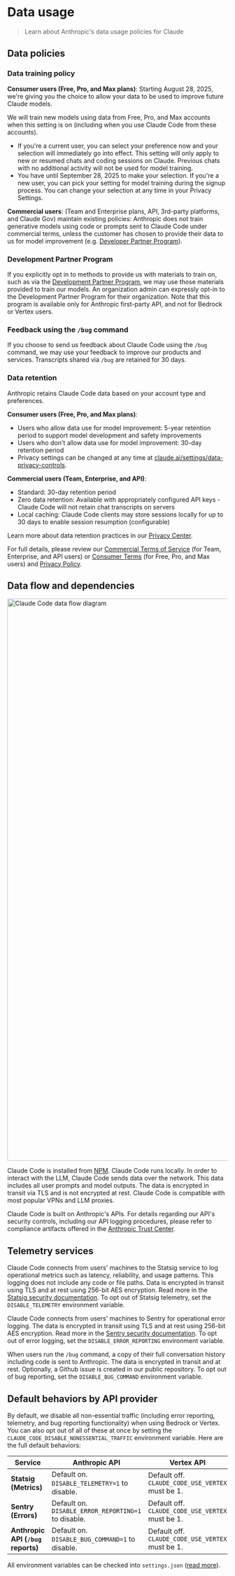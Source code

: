 # Data usage

> Learn about Anthropic's data usage policies for Claude

## Data policies

### Data training policy

**Consumer users (Free, Pro, and Max plans)**:
Starting August 28, 2025, we're giving you the choice to allow your data to be used to improve future Claude models.

We will train new models using data from Free, Pro, and Max accounts when this setting is on (including when you use Claude Code from these accounts).

* If you're a current user, you can select your preference now and your selection will immediately go into effect.
  This setting will only apply to new or resumed chats and coding sessions on Claude. Previous chats with no additional activity will not be used for model training.
* You have until September 28, 2025 to make your selection.
  If you're a new user, you can pick your setting for model training during the signup process.
  You can change your selection at any time in your Privacy Settings.

**Commercial users**: (Team and Enterprise plans, API, 3rd-party platforms, and Claude Gov) maintain existing policies: Anthropic does not train generative models using code or prompts sent to Claude Code under commercial terms, unless the customer has chosen to provide their data to us for model improvement (e.g. [Developer Partner Program](https://support.anthropic.com/en/articles/11174108-about-the-development-partner-program)).

### Development Partner Program

If you explicitly opt in to methods to provide us with materials to train on, such as via the [Development Partner Program](https://support.anthropic.com/en/articles/11174108-about-the-development-partner-program), we may use those materials provided to train our models. An organization admin can expressly opt-in to the Development Partner Program for their organization. Note that this program is available only for Anthropic first-party API, and not for Bedrock or Vertex users.

### Feedback using the `/bug` command

If you choose to send us feedback about Claude Code using the `/bug` command, we may use your feedback to improve our products and services. Transcripts shared via `/bug` are retained for 30 days.

### Data retention

Anthropic retains Claude Code data based on your account type and preferences.

**Consumer users (Free, Pro, and Max plans)**:

* Users who allow data use for model improvement: 5-year retention period to support model development and safety improvements
* Users who don't allow data use for model improvement: 30-day retention period
* Privacy settings can be changed at any time at [claude.ai/settings/data-privacy-controls](claude.ai/settings/data-privacy-controls).

**Commercial users (Team, Enterprise, and API)**:

* Standard: 30-day retention period
* Zero data retention: Available with appropriately configured API keys - Claude Code will not retain chat transcripts on servers
* Local caching: Claude Code clients may store sessions locally for up to 30 days to enable session resumption (configurable)

Learn more about data retention practices in our [Privacy Center](https://privacy.anthropic.com/).

For full details, please review our [Commercial Terms of Service](https://www.anthropic.com/legal/commercial-terms) (for Team, Enterprise, and API users) or [Consumer Terms](https://www.anthropic.com/legal/consumer-terms) (for Free, Pro, and Max users) and [Privacy Policy](https://www.anthropic.com/legal/privacy).

## Data flow and dependencies

<img src="https://mintcdn.com/anthropic/PF_69UDRSEsLpN9D/images/claude-code-data-flow.png?fit=max&auto=format&n=PF_69UDRSEsLpN9D&q=85&s=413237a4d6564f162590c4fea074f234" alt="Claude Code data flow diagram" width="1597" height="1285" data-path="images/claude-code-data-flow.png" srcset="https://mintcdn.com/anthropic/PF_69UDRSEsLpN9D/images/claude-code-data-flow.png?w=280&fit=max&auto=format&n=PF_69UDRSEsLpN9D&q=85&s=dcb43f2e6408c33275a51747682804b2 280w, https://mintcdn.com/anthropic/PF_69UDRSEsLpN9D/images/claude-code-data-flow.png?w=560&fit=max&auto=format&n=PF_69UDRSEsLpN9D&q=85&s=f5bb343bddf038c62c8c7c8ff574df37 560w, https://mintcdn.com/anthropic/PF_69UDRSEsLpN9D/images/claude-code-data-flow.png?w=840&fit=max&auto=format&n=PF_69UDRSEsLpN9D&q=85&s=a25ba8e1c632bb02de4cf68e96ac5a8c 840w, https://mintcdn.com/anthropic/PF_69UDRSEsLpN9D/images/claude-code-data-flow.png?w=1100&fit=max&auto=format&n=PF_69UDRSEsLpN9D&q=85&s=434fb120de78f63df663268636485646 1100w, https://mintcdn.com/anthropic/PF_69UDRSEsLpN9D/images/claude-code-data-flow.png?w=1650&fit=max&auto=format&n=PF_69UDRSEsLpN9D&q=85&s=9baeb74ab4c1c8255e510c2c8b521e32 1650w, https://mintcdn.com/anthropic/PF_69UDRSEsLpN9D/images/claude-code-data-flow.png?w=2500&fit=max&auto=format&n=PF_69UDRSEsLpN9D&q=85&s=f4314f4067f037b57fe851d063ac2b77 2500w" data-optimize="true" data-opv="2" />

Claude Code is installed from [NPM](https://www.npmjs.com/package/@anthropic-ai/claude-code). Claude Code runs locally. In order to interact with the LLM, Claude Code sends data over the network. This data includes all user prompts and model outputs. The data is encrypted in transit via TLS and is not encrypted at rest. Claude Code is compatible with most popular VPNs and LLM proxies.

Claude Code is built on Anthropic's APIs. For details regarding our API's security controls, including our API logging procedures, please refer to compliance artifacts offered in the [Anthropic Trust Center](https://trust.anthropic.com).

## Telemetry services

Claude Code connects from users' machines to the Statsig service to log operational metrics such as latency, reliability, and usage patterns. This logging does not include any code or file paths. Data is encrypted in transit using TLS and at rest using 256-bit AES encryption. Read more in the [Statsig security documentation](https://www.statsig.com/trust/security). To opt out of Statsig telemetry, set the `DISABLE_TELEMETRY` environment variable.

Claude Code connects from users' machines to Sentry for operational error logging. The data is encrypted in transit using TLS and at rest using 256-bit AES encryption. Read more in the [Sentry security documentation](https://sentry.io/security/). To opt out of error logging, set the `DISABLE_ERROR_REPORTING` environment variable.

When users run the `/bug` command, a copy of their full conversation history including code is sent to Anthropic. The data is encrypted in transit and at rest. Optionally, a Github issue is created in our public repository. To opt out of bug reporting, set the `DISABLE_BUG_COMMAND` environment variable.

## Default behaviors by API provider

By default, we disable all non-essential traffic (including error reporting, telemetry, and bug reporting functionality) when using Bedrock or Vertex. You can also opt out of all of these at once by setting the `CLAUDE_CODE_DISABLE_NONESSENTIAL_TRAFFIC` environment variable. Here are the full default behaviors:

| Service                            | Anthropic API                                            | Vertex API                                            | Bedrock API                                            |
| ---------------------------------- | -------------------------------------------------------- | ----------------------------------------------------- | ------------------------------------------------------ |
| **Statsig (Metrics)**              | Default on.<br />`DISABLE_TELEMETRY=1` to disable.       | Default off.<br />`CLAUDE_CODE_USE_VERTEX` must be 1. | Default off.<br />`CLAUDE_CODE_USE_BEDROCK` must be 1. |
| **Sentry (Errors)**                | Default on.<br />`DISABLE_ERROR_REPORTING=1` to disable. | Default off.<br />`CLAUDE_CODE_USE_VERTEX` must be 1. | Default off.<br />`CLAUDE_CODE_USE_BEDROCK` must be 1. |
| **Anthropic API (`/bug` reports)** | Default on.<br />`DISABLE_BUG_COMMAND=1` to disable.     | Default off.<br />`CLAUDE_CODE_USE_VERTEX` must be 1. | Default off.<br />`CLAUDE_CODE_USE_BEDROCK` must be 1. |

All environment variables can be checked into `settings.json` ([read more](/en/docs/claude-code/settings)).
